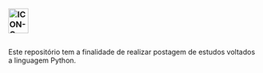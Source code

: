 ### <img align="center" alt="ICON-C" height="50" width="40" src="https://cdn.jsdelivr.net/gh/devicons/devicon/icons/python/python-original.svg" target="_blank">
##
Este repositório tem a finalidade de realizar postagem de estudos voltados a linguagem Python.